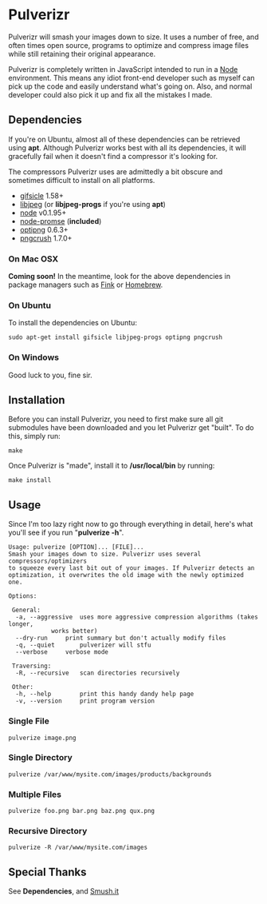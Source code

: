 # Pulverizr

Pulverizr will smash your images down to size. It uses a number of free, and often times open source, programs to optimize and compress image files while still retaining their original appearance.

Pulverizr is completely written in JavaScript intended to run in a [Node](http://nodejs.org/) environment. This means any idiot front-end developer such as myself can pick up the code and easily understand what's going on. Also, and normal developer could also pick it up and fix all the mistakes I made.

## Dependencies

If you're on Ubuntu, almost all of these dependencies can be retrieved using **apt**. Although Pulverizr works best with all its dependencies, it will gracefully fail when it doesn't find a compressor it's looking for.

The compressors Pulverizr uses are admittedly a bit obscure and sometimes difficult to install on all platforms.

* [gifsicle](http://www.lcdf.org/gifsicle/) 1.58+
* [libjpeg](http://www.ijg.org/) (or **libjpeg-progs** if you're using **apt**)
* [node](http://nodejs.org/) v0.1.95+
* [node-promse](http://github.com/kriszyp/node-promise) (**included**)
* [optipng](http://optipng.sourceforge.net/) 0.6.3+
* [pngcrush](http://pmt.sourceforge.net/pngcrush/) 1.7.0+

### On Mac OSX

**Coming soon!** In the meantime, look for the above dependencies in package managers such as [Fink](http://www.finkproject.org/) or [Homebrew](http://mxcl.github.com/homebrew/).

### On Ubuntu

To install the dependencies on Ubuntu:

    sudo apt-get install gifsicle libjpeg-progs optipng pngcrush

### On Windows

Good luck to you, fine sir.

## Installation

Before you can install Pulverizr, you need to first make sure all git submodules have been downloaded and you let Pulverizr get "built". To do this, simply run:

    make

Once Pulverizr is "made", install it to **/usr/local/bin** by running:

    make install

## Usage

Since I'm too lazy right now to go through everything in detail, here's what you'll see if you run "**pulverize -h**".

    Usage: pulverize [OPTION]... [FILE]...
    Smash your images down to size. Pulverizr uses several compressors/optimizers
    to squeeze every last bit out of your images. If Pulverizr detects an
    optimization, it overwrites the old image with the newly optimized one.

    Options:

     General:
      -a, --aggressive	uses more aggressive compression algorithms (takes longer, 
    			works better)
      --dry-run		print summary but don't actually modify files
      -q, --quiet		pulverizer will stfu
      --verbose		verbose mode

     Traversing:
      -R, --recursive	scan directories recursively

     Other:
      -h, --help		print this handy dandy help page
      -v, --version		print program version

### Single File

    pulverize image.png
    
### Single Directory

    pulverize /var/www/mysite.com/images/products/backgrounds

### Multiple Files

    pulverize foo.png bar.png baz.png qux.png

### Recursive Directory

    pulverize -R /var/www/mysite.com/images

## Special Thanks

See **Dependencies**, and [Smush.it](http://smush.it)
